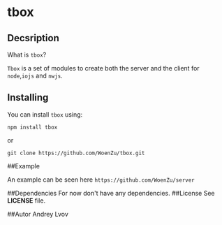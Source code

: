 tbox
====

Decsription
----
What is `tbox`?

`Tbox` is a set of modules to create both the server
and the client for `node`,`iojs` and `nwjs`.

Installing
----
You can install `tbox` using:

`npm install tbox`

or

`git clone https://github.com/WoenZu/tbox.git`

##Example

An example can be seen here `https://github.com/WoenZu/server`

##Dependencies
For now don't have any dependencies.
##License
See **LICENSE** file.

##Autor
Andrey Lvov

